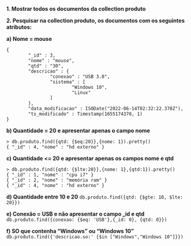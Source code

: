 **1. Mostrar todos os documentos da collection produto**

**2. Pesquisar na collection produto, os documentos com os seguintes atributos:**

**a) Nome = mouse**
```  db.produto.find({nome: 'mouse'}).pretty()
{
        "_id" : 3,
        "nome" : "mouse",
        "qtd" : "30",
        "descricao" : {
                "conexao" : "USB 3.0",
                "sistema" : [
                        "Windows 10",
                        "Linux"
                ]
        },
        "data_modificacao" : ISODate("2022-06-14T02:32:22.370Z"),
        "ts_modificado" : Timestamp(1655174378, 1)
} 
``` 

**b) Quantidade = 20 e apresentar apenas o campo nome**
```
> db.produto.find({qtd: {$eq:20}},{nome: 1}).pretty()
{ "_id" : 4, "nome" : "hd externo" }
```

**c) Quantidade <= 20 e apresentar apenas os campos nome e qtd**
```
> db.produto.find({qtd: {$lte:20}},{nome: 1},{qtd:1}).pretty()
{ "_id" : 1, "nome" : "cpu i7" }
{ "_id" : 2, "nome" : "memória ram" }
{ "_id" : 4, "nome" : "hd externo" }

```

**d) Quantidade entre 10 e 20**
`db.produto.find({qtd: {$gte: 10, $lte: 20}})`

**e) Conexão = USB e não apresentar o campo _id e qtd**
` db.produto.find({conexao: {$eq: 'USB'},{_id: 0}, {qtd: 0}})`

**f) SO que contenha “Windows” ou “Windows 10”**
`db.produto.find({'descricao.so:' {$in ["Windows","Windows 10"]}})` 